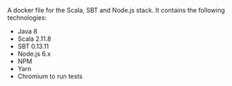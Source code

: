 A docker file for the Scala, SBT and Node.js stack. It contains the following technologies:

- Java 8
- Scala 2.11.8
- SBT 0.13.11
- Node.js 6.x
- NPM
- Yarn
- Chromium to run tests
